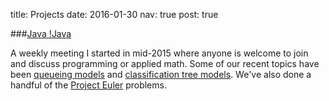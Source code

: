 title: Projects
date: 2016-01-30
nav: true
post: true

###[Java !Java](https://www.facebook.com/Java-Not-Java-1706724689546540/?fref=ts)
 
A weekly meeting I started in mid-2015 where anyone is welcome to join and discuss programming or applied math. Some of our recent topics have been [queueing models](http://www.perfdynamics.com/Tools/PDQ-R.html) and
[classification tree models](https://onlinecourses.science.psu.edu/stat857/node/22). We've also done a handful of the [Project Euler](https://projecteuler.net/) problems. 